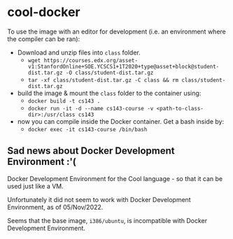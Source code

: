 # cool-docker
To use the image with an editor for development (i.e. an environment where the compiler can be ran):
- Download and unzip files into `class` folder.
    - `wget https://courses.edx.org/asset-v1:StanfordOnline+SOE.YCSCS1+1T2020+type@asset+block@student-dist.tar.gz -O class/student-dist.tar.gz`
    - `tar -xf class/student-dist.tar.gz -C class && rm class/student-dist.tar.gz`
- build the image & mount the `class` folder to the container using:
    - `docker build -t cs143 .`
    - `docker run -it -d --name cs143-course -v <path-to-class-dir>:/usr/class cs143`
- now you can compile inside the Docker container. Get a bash inside by:
    - `docker exec -it cs143-course /bin/bash`

## Sad news about Docker Development Environment :'(
Docker Development Environment for the Cool language - so that it can be used just like a VM.

Unfortunately it did not seem to work with Docker Development Environment, as of 05/Nov/2022. 

Seems that the base image, `i386/ubuntu`, is incompatible with Docker Development Environment.
